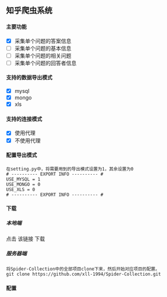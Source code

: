 ## 知乎爬虫系统
#### 主要功能
- [x] 采集单个问题的答案信息
- [ ] 采集单个问题的基本信息
- [ ] 采集单个问题的相关问题
- [ ] 采集单个问题的回答者信息
#### 支持的数据导出模式
- [x] mysql
- [x] mongo
- [x] xls
#### 支持的连接模式
- [x] 使用代理
- [x] 不使用代理
#### 配置导出模式
```angular2html
在setting.py中，将需要用到的导出模式设置为1，其余设置为0
# ---------- EXPORT INFO ---------- #
USE_MYSQL = 1
USE_MONGO = 0
USE_XLS = 0
# ---------- EXPORT INFO ---------- #
```
#### 下载
##### 本地端
点击 该链接 下载
##### 服务器端
```angular2html
将Spider-Collection中的全部项目clone下来，然后开始对应项目的配置。
git clone https://github.com/xll-1994/Spider-Collection.git
```
#### 配置

